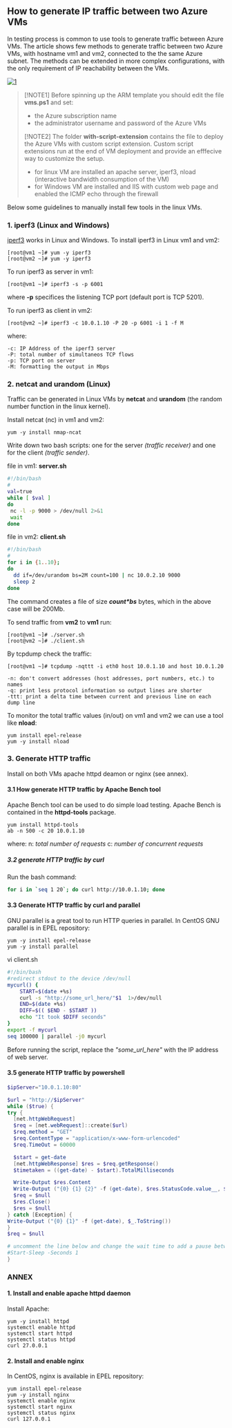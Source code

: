 <properties
pageTitle= 'Generate IP traffic between two Azure VMs'
description= "Generate IP traffic between two Azure Virtual Machines"
documentationcenter: na
services=""
documentationCenter="na"
authors="fabferri"
manager=""
editor=""/>

<tags
   ms.service="configuration-Example-Azure"
   ms.devlang="na"
   ms.topic="article"
   ms.tgt_pltfrm="na"
   ms.workload="na"
   ms.date="27/11/2018"
   ms.author="fabferri" />

## How to generate IP traffic between two Azure VMs

In testing process is common to use tools to generate traffic between Azure VMs.
The article shows few methods to generate traffic between two Azure VMs, with hostname vm1 and vm2, connected to the the same Azure subnet. The methods can be extended in more complex configurations, with the only requirement of IP reachability between the VMs.

[![1]][1]



> [!NOTE1]
> Before spinning up the ARM template you should edit the file **vms.ps1** and set:
> * the Azure subscription name
> * the administrator username and password of the Azure VMs
>
>
> [!NOTE2]
> The folder **with-script-extension** contains the file to deploy the Azure VMs with custom script extension.
> Custom script extensions run at the end of VM deployment and provide an efffecive way to customize the setup. 
>
> - for linux VM are installed an apache server, iperf3, nload (interactive bandwidth consumption of the VM)
> - for Windows VM are installed and IIS with custom web page and enabled the ICMP echo through the firewall 
>

Below some guidelines to manually install few tools in the linux VMs.

### <a name="iperf3"></a>1. iperf3 (Linux and Windows)
[iperf3](https://iperf.fr/) works in Linux and Windows.
To install iperf3 in Linux vm1 and vm2:

```console
[root@vm1 ~]# yum -y iperf3
[root@vm2 ~]# yum -y iperf3
```

To run iperf3 as server in vm1:

```console
[root@vm1 ~]# iperf3 -s -p 6001
```

where **-p** specifices the listening TCP port (default port is TCP 5201).

To run iperf3 as client in vm2:

```console
[root@vm2 ~]# iperf3 -c 10.0.1.10 -P 20 -p 6001 -i 1 -f M
```

where:

    -c: IP Address of the iperf3 server
    -P: total number of simultaneos TCP flows
    -p: TCP port on server
    -M: formatting the output in Mbps

### <a name="netcat"></a>2. netcat and urandom (Linux)

Traffic can be generated in Linux VMs by **netcat** and **urandom** (the random number function in the linux kernel).

Install netcat (nc) in vm1 and vm2:

```console
yum -y install nmap-ncat
```
Write down two bash scripts: one for the server _(traffic receiver)_ and one for the client _(traffic sender)_.

file in vm1: **server.sh**

```bash
#!/bin/bash
#
val=true
while [ $val ]
do
 nc -l -p 9000 > /dev/null 2>&1
 wait
done
```
file in vm2: **client.sh**

```bash
#!/bin/bash
#
for i in {1..10};
do
  dd if=/dev/urandom bs=2M count=100 | nc 10.0.2.10 9000
  sleep 2
done
```
The command creates a file of size **_count*bs_** bytes, which in the above case will be 200Mb.

To send traffic from **vm2** to **vm1** run:

```console
[root@vm1 ~]# ./server.sh
[root@vm2 ~]# ./client.sh
```

By tcpdump check the traffic:

```console
[root@vm1 ~]# tcpdump -nqttt -i eth0 host 10.0.1.10 and host 10.0.1.20

-n: don't convert addresses (host addresses, port numbers, etc.) to names
-q: print less protocol information so output lines are shorter
-ttt: print a delta time between current and previous line on each dump line
```

To monitor the total traffic values (in/out) on vm1 and vm2 we can use a tool like **nload**:

```console
yum install epel-release
yum -y install nload
```

### <a name="ApacheBench"></a>3. Generate HTTP traffic

Install on both VMs apache httpd deamon or nginx (see annex).

#### <a name="ApacheBench"></a>3.1 How generate HTTP traffic by Apache Bench tool

Apache Bench tool can be used to do simple load testing. Apache Bench is contained in the **httpd-tools** package.

```console
yum install httpd-tools
ab -n 500 -c 20 10.0.1.10
```
where:
n: _total number of requests_
c: _number of concurrent requests_


##### <a name="curl"></a>3.2 generate HTTP traffic by curl
Run the bash command:

```bash
for i in `seq 1 20`; do curl http://10.0.1.10; done
```

#### <a name="curl"></a>3.3 Generate HTTP traffic by curl and parallel
GNU parallel is a great tool to run HTTP queries in parallel. In CentOS GNU parallel is in EPEL repository:

```console
yum -y install epel-release
yum -y install parallel
```

vi client.sh

```bash
#!/bin/bash
#redirect stdout to the device /dev/null
mycurl() {
    START=$(date +%s)
    curl -s "http://some_url_here/"$1  1>/dev/null
    END=$(date +%s)
    DIFF=$(( $END - $START ))
    echo "It took $DIFF seconds"
}
export -f mycurl
seq 100000 | parallel -j0 mycurl
```
Before running the script, replace the _"some_url_here"_ with the IP address of web server.



#### <a name="HTTPpowershell"></a>3.5 generate HTTP traffic by powershell

```powershell
$ipServer="10.0.1.10:80"

$url = "http://$ipServer"
while ($true) {
try {
  [net.httpWebRequest]
  $req = [net.webRequest]::create($url)
  $req.method = "GET"
  $req.ContentType = "application/x-www-form-urlencoded"
  $req.TimeOut = 60000

  $start = get-date
  [net.httpWebResponse] $res = $req.getResponse()
  $timetaken = ((get-date) - $start).TotalMilliseconds

  Write-Output $res.Content
  Write-Output ("{0} {1} {2}" -f (get-date), $res.StatusCode.value__, $timetaken)
  $req = $null
  $res.Close()
  $res = $null
} catch [Exception] {
Write-Output ("{0} {1}" -f (get-date), $_.ToString())
}
$req = $null

# uncomment the line below and change the wait time to add a pause between requests
#Start-Sleep -Seconds 1
}
```


### <a name="ANNEX"></a>ANNEX
#### <a name="EnableWebServer"></a>1. Install and enable apache httpd daemon
Install Apache:

```console
yum -y install httpd
systemctl enable httpd
systemctl start httpd
systemctl status httpd
curl 27.0.0.1
```

#### <a name="installnginx"></a>2. Install and enable nginx
In CentOS, nginx is available in EPEL repository:

```console
yum install epel-release
yum -y install nginx
systemctl enable nginx
systemctl start nginx
systemctl status nginx
curl 127.0.0.1
```


<!--Image References-->

[1]: ./media/network-diagram.png "network diagram"

<!--Link References-->

